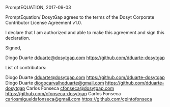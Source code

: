 PromptEQUATION, 2017-09-03

PromptEquation/ DosytGap agrees to the terms of the Dosyt Corporate Contributor License
Agreement v1.0.

I declare that I am authorized and able to make this agreement and sign this
declaration.

Signed,

Diogo Duarte dduarte@dosytgap.com https://github.com/dduarte-dosytgap

List of contributors:

Diogo Duarte dduarte@dosytgap.com https://github.com/dduarte-dosytgap
Diogo Duarte diogocarvalhoduarte@gmail.com https://github.com/dduarte-dosytgap
Carlos Fonseca cfonseca@dosytgap.com https://github.com/cfonseca-dosytgap
Carlos Fonseca carlosmigueldafonseca@gmail.com https://github.com/cpintofonseca
